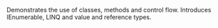 Demonstrates the use of classes, methods and control flow. Introduces IEnumerable, LINQ and value and reference types.
